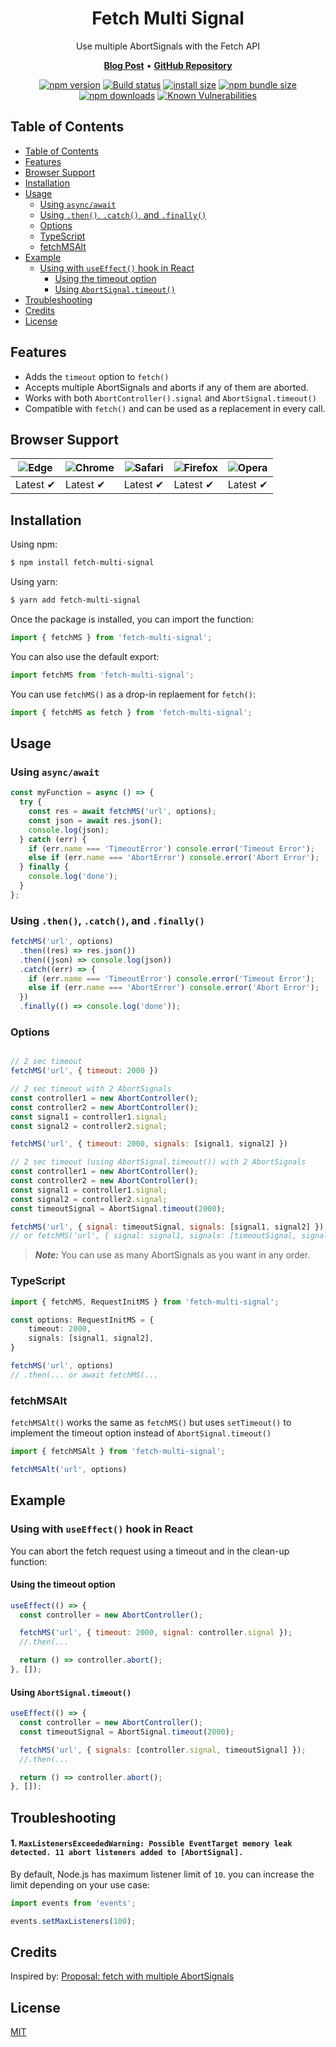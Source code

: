<h1 align="center">
   <b>
        Fetch Multi Signal<br>
    </b>
</h1>

<p align="center">Use multiple AbortSignals with the Fetch API</p>

<p align="center">
    <a href="https://dev.to/rashidshamloo/adding-timeout-and-multiple-abort-signals-to-fetch-typescriptreact-33bb"><b>Blog Post</b></a> •
    <a href="https://github.com/rashidshamloo/fetch-multi-signal"><b>GitHub Repository</b></a>
</p>

<div align="center">

[![npm version](https://img.shields.io/npm/v/fetch-multi-signal.svg?style=flat-square)](https://www.npmjs.org/package/axios)
[![Build status](https://img.shields.io/github/actions/workflow/status/rashidshamloo/fetch-multi-signal/ci.yml?branch=main&label=CI&logo=github&style=flat-square)](https://github.com/rashidshamloo/fetch-multi-signal/actions/workflows/ci.yaml)
[![install size](https://img.shields.io/badge/dynamic/json?url=https://packagephobia.com/v2/api.json?p=fetch-multi-signal&query=$.install.pretty&label=install%20size&style=flat-square)](https://packagephobia.now.sh/result?p=fetch-multi-signal)
[![npm bundle size](https://img.shields.io/bundlephobia/minzip/fetch-multi-signal?style=flat-square)](https://bundlephobia.com/package/fetch-multi-signal@latest)
[![npm downloads](https://img.shields.io/npm/dm/fetch-multi-signal.svg?style=flat-square)](https://npm-stat.com/charts.html?package=fetch-multi-signal)
[![Known Vulnerabilities](https://snyk.io/test/npm/fetch-multi-signal/badge.svg)](https://snyk.io/test/npm/fetch-multi-signal)
</div>

## Table of Contents

- [Table of Contents](#table-of-contents)
- [Features](#features)
- [Browser Support](#browser-support)
- [Installation](#installation)
- [Usage](#usage)
  - [Using `async/await`](#using-asyncawait)
  - [Using `.then()`, `.catch()`, and `.finally()`](#using-then-catch-and-finally)
  - [Options](#options)
  - [TypeScript](#typescript)
  - [fetchMSAlt](#fetchmsalt)
- [Example](#example)
  - [Using with `useEffect()` hook in React](#using-with-useeffect-hook-in-react)
    - [Using the timeout option](#using-the-timeout-option)
    - [Using `AbortSignal.timeout()`](#using-abortsignaltimeout)
- [Troubleshooting](#troubleshooting)
- [Credits](#credits)
- [License](#license)

## Features

- Adds the `timeout` option to `fetch()`
- Accepts multiple AbortSignals and aborts if any of them are aborted.
- Works with both `AbortController().signal` and `AbortSignal.timeout()`
- Compatible with `fetch()` and can be used as a replacement in every call.

## Browser Support

![Edge](https://raw.githubusercontent.com/alrra/browser-logos/main/src/edge/edge_48x48.png) | ![Chrome](https://raw.githubusercontent.com/alrra/browser-logos/main/src/chrome/chrome_48x48.png) | ![Safari](https://raw.githubusercontent.com/alrra/browser-logos/main/src/safari/safari_48x48.png) | ![Firefox](https://raw.githubusercontent.com/alrra/browser-logos/main/src/firefox/firefox_48x48.png) | ![Opera](https://raw.githubusercontent.com/alrra/browser-logos/main/src/opera/opera_48x48.png) |
--- | --- | --- | --- | --- |
Latest ✔ | Latest ✔ | Latest ✔ | Latest ✔ | Latest ✔ |

## Installation

Using npm:

```bash
$ npm install fetch-multi-signal
```

Using yarn:

```bash
$ yarn add fetch-multi-signal
```

Once the package is installed, you can import the function:

```js
import { fetchMS } from 'fetch-multi-signal';
```

You can also use the default export:

```js
import fetchMS from 'fetch-multi-signal';
````

You can use `fetchMS()` as a drop-in replaement for `fetch()`:

```js
import { fetchMS as fetch } from 'fetch-multi-signal';
````

## Usage

### Using `async/await`

```js
const myFunction = async () => {
  try {
    const res = await fetchMS('url', options);
    const json = await res.json();
    console.log(json);
  } catch (err) {
    if (err.name === 'TimeoutError') console.error('Timeout Error');
    else if (err.name === 'AbortError') console.error('Abort Error');
  } finally {
    console.log('done');
  }
};
```

### Using `.then()`, `.catch()`, and `.finally()`

```js
fetchMS('url', options)
  .then((res) => res.json())
  .then((json) => console.log(json))
  .catch((err) => {
    if (err.name === 'TimeoutError') console.error('Timeout Error');
    else if (err.name === 'AbortError') console.error('Abort Error');
  })
  .finally(() => console.log('done'));
```

### Options

```js

// 2 sec timeout
fetchMS('url', { timeout: 2000 })

// 2 sec timeout with 2 AbortSignals
const controller1 = new AbortController();
const controller2 = new AbortController();
const signal1 = controller1.signal;
const signal2 = controller2.signal;

fetchMS('url', { timeout: 2000, signals: [signal1, signal2] })

// 2 sec timeout (using AbortSignal.timeout()) with 2 AbortSignals
const controller1 = new AbortController();
const controller2 = new AbortController();
const signal1 = controller1.signal;
const signal2 = controller2.signal;
const timeoutSignal = AbortSignal.timeout(2000);

fetchMS('url', { signal: timeoutSignal, signals: [signal1, signal2] })
// or fetchMS('url', { signal: signal1, signals: [timeoutSignal, signal2] })
```

> **_Note:_** You can use as many AbortSignals as you want in any order.

### TypeScript

```ts
import { fetchMS, RequestInitMS } from 'fetch-multi-signal';

const options: RequestInitMS = {
    timeout: 2000,
    signals: [signal1, signal2],
}

fetchMS('url', options)
// .then(... or await fetchMS(...
```

### fetchMSAlt

`fetchMSAlt()` works the same as `fetchMS()` but uses `setTimeout()` to implement the timeout option instead of `AbortSignal.timeout()`

```js
import { fetchMSAlt } from 'fetch-multi-signal';

fetchMSAlt('url', options)
```

## Example 

### Using with `useEffect()` hook in React

You can abort the fetch request using a timeout and in the clean-up function:

#### Using the timeout option

```js
useEffect(() => {
  const controller = new AbortController();

  fetchMS('url', { timeout: 2000, signal: controller.signal });
  //.then(...

  return () => controller.abort();
}, []);
```

#### Using `AbortSignal.timeout()`

```js
useEffect(() => {
  const controller = new AbortController();
  const timeoutSignal = AbortSignal.timeout(2000);

  fetchMS('url', { signals: [controller.signal, timeoutSignal] });
  //.then(...

  return () => controller.abort();
}, []);
```


## Troubleshooting

#### 1. `MaxListenersExceededWarning: Possible EventTarget memory leak detected. 11 abort listeners added to [AbortSignal].`
By default, Node.js has maximum listener limit of `10`. you can increase the limit depending on your use case:

```js
import events from 'events';

events.setMaxListeners(100);
``` 


## Credits

Inspired by: [Proposal: fetch with multiple AbortSignals](https://github.com/whatwg/fetch/issues/905)

## License

[MIT](LICENSE)
